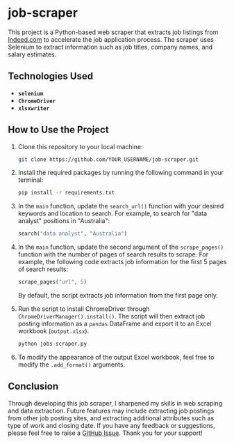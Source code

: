 # job-scraper

This project is a Python-based web scraper that extracts job listings from [Indeed.com](https://indeed.com) to accelerate the job application process. The scraper uses Selenium to extract information such as job titles, company names, and salary estimates.

## Technologies Used

- **`selenium`**
- **`ChromeDriver`**
- **`xlsxwriter`**

## How to Use the Project

1. Clone this repository to your local machine:

   ```bash
   git clone https://github.com/YOUR_USERNAME/job-scraper.git
   ```

2. Install the required packages by running the following command in your terminal:
   ```bash
   pip install -r requirements.txt
   ```
3. In the `main` function, update the `search_url()` function with your desired keywords and location to search. For example, to search for "data analyst" positions in "Australia":
   ```python
   search("data analyst", "Australia")
   ```
4. In the `main` function, update the second argument of the `scrape_pages()` function with the number of pages of search results to scrape. For example, the following code extracts job information for the first 5 pages of search results:
   ```python
   scrape_pages("url", 5)
   ```
   By default, the script extracts job information from the first page only.
5. Run the script to install ChromeDriver through `ChromeDriverManager().install()`. The script will then extract job posting information as a `pandas` DataFrame and export it to an Excel workbook (`output.xlsx`).
   ```python
   python jobs-scraper.py
   ```
6. To modify the appearance of the output Excel workbook, feel free to modify the `.add_format()` arguments.

## Conclusion

Through developing this job scraper, I sharpened my skills in web scraping and data extraction. Future features may include extracting job postings from other job posting sites, and extracting additional attributes such as type of work and closing date. If you have any feedback or suggestions, please feel free to raise a [GitHub Issue](https://github.com/henrylin03/job-scraper/issues). Thank you for your support!
